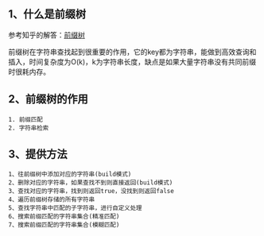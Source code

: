 ## 1、什么是前缀树
参考知乎的解答：[前缀树](https://www.zhihu.com/question/318375802/answer/663596639)

前缀树在字符串查找起到很重要的作用，它的key都为字符串，能做到高效查询和插入，时间复杂度为O(k)，k为字符串长度，缺点是如果大量字符串没有共同前缀时很耗内存。


## 2、前缀树的作用
    1. 前缀匹配
    2. 字符串检索
    
    
## 3、提供方法
    1、往前缀树中添加对应的字符串(build模式)
    2、删除对应的字符串，如果查找不到则直接返回(build模式)
    3、查找对应的字符串，找到则返回true，没找到则返回false
    4、遍历前缀树存储的所有字符串
    5、查找字符串中匹配的子字符串，进行自定义处理
    6、搜索前缀匹配的字符串集合(精准匹配)
    7、搜索前缀匹配的字符串集合(模糊匹配)
